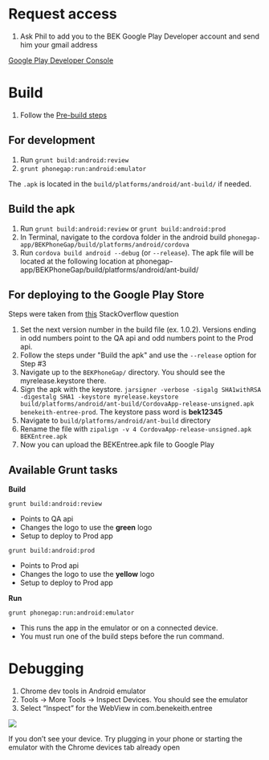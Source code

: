 # Request access

1. Ask Phil to add you to the BEK Google Play Developer account and send him your gmail address

[Google Play Developer Console](https://play.google.com/apps/publish/)

# Build

1. Follow the [Pre-build steps]()

## For development

1. Run ```grunt build:android:review```
2. ```grunt phonegap:run:android:emulator```

The ```.apk``` is located in the ```build/platforms/android/ant-build/``` if needed.

## Build the apk

1. Run ```grunt build:android:review``` or ```grunt build:android:prod```
2. In Terminal, navigate to the cordova folder in the android build ```phonegap-app/BEKPhoneGap/build/platforms/android/cordova```
3. Run ```cordova build android --debug``` (or ```--release```). The apk file will be located at the following location at phonegap-app/BEKPhoneGap/build/platforms/android/ant-build/

## For deploying to the Google Play Store

Steps were taken from [this](http://stackoverflow.com/questions/26449512/how-to-create-singed-apk-file-using-cordova-command-line-interface) StackOverflow question

1. Set the next version number in the build file (ex. 1.0.2). Versions ending in odd numbers point to the QA api and odd numbers point to the Prod api.
2. Follow the steps under "Build the apk" and use the ```--release``` option for Step #3
3. Navigate up to the ```BEKPhoneGap/``` directory. You should see the myrelease.keystore there.
4. Sign the apk with the keystore. ```jarsigner -verbose -sigalg SHA1withRSA -digestalg SHA1 -keystore myrelease.keystore build/platforms/android/ant-build/CordovaApp-release-unsigned.apk benekeith-entree-prod```. The keystore pass word is **bek12345**
5. Navigate to ```build/platforms/android/ant-build``` directory
6. Rename the file with ```zipalign -v 4 CordovaApp-release-unsigned.apk BEKEntree.apk```
7. Now you can upload the BEKEntree.apk file to Google Play


## Available Grunt tasks

**Build**

```grunt build:android:review```

- Points to QA api
- Changes the logo to use the **green** logo
- Setup to deploy to Prod app

```grunt build:android:prod```

- Points to Prod api
- Changes the logo to use the **yellow** logo
- Setup to deploy to Prod app

**Run**

```grunt phonegap:run:android:emulator```

- This runs the app in the emulator or on a connected device.
- You must run one of the build steps before the run command.

# Debugging

1. Chrome dev tools in Android emulator
2. Tools -> More Tools -> Inspect Devices. You should see the emulator
3. Select “Inspect” for the WebView in com.benekeith.entree

![](images/screenshot-8.png)

If you don’t see your device. Try plugging in your phone or starting the emulator with the Chrome devices tab already open